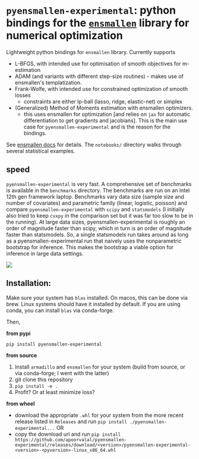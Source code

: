 # `pyensmallen-experimental`: python bindings for the [`ensmallen`](https://ensmallen.org/) library for numerical optimization


Lightweight python bindings for `ensmallen` library. Currently supports
+ L-BFGS, with intended use for optimisation of smooth objectives for m-estimation
+ ADAM (and variants with different step-size routines) - makes use of ensmallen's templatization.
+ Frank-Wolfe, with intended use for constrained optimization of smooth losses
  - constraints are either lp-ball (lasso, ridge, elastic-net) or simplex
+ (Generalized) Method of Moments estimation with ensmallen optimizers.
  - this uses ensmallen for optimization [and relies on `jax` for automatic differentiation to get gradients and jacobians]. This is the main use case for `pyensmallen-experimental` and is the reason for the bindings.

See [ensmallen docs](https://ensmallen.org/docs.html) for details. The `notebooks/` directory walks through several statistical examples.

## speed
`pyensmallen-experimental` is very fast. A comprehensive set of benchmarks is available in the `benchmarks` directory. The benchmarks are run on an intel 12th gen framework laptop. Benchmarks vary data size (sample size and number of covariates) and parametric family (linear, logistic, poisson) and compare `pyensmallen-experimental` with `scipy` and `statsmodels` (I initially also tried to keep `cvxpy` in the comparison set but it was far too slow to be in the running). At large data sizes, pyensmallen-experimental is roughly an order of magnitude faster than scipy, which in turn is an order of magnitude faster than statsmodels. So, a single statsmodels run takes around as long as a pyensmallen-experimental run that naively uses the nonparametric bootstrap for inference. This makes the bootstrap a viable option for inference in large data settings.

![](paper/benchmark_time.png)

## Installation:

Make sure your system has `blas` installed. On macos, this can be done via brew. Linux systems should have it installed by default. If you are using conda, you can install `blas` via conda-forge.

Then,

__from pypi__

```
pip install pyensmallen-experimental
```

__from source__
1. Install `armadillo` and `ensmallen` for your system (build from source, or via conda-forge; I went with the latter)
2. git clone this repository
3. `pip install -e .`
4. Profit? Or at least minimize loss?

__from wheel__
- download the appropriate `.whl` for your system from the more recent release listed in `Releases` and run `pip install ./pyensmallen-experimental...` OR
- copy the download url and run `pip install https://github.com/apoorvalal/pyensmallen-experimental/releases/download/<version>/pyensmallen-experimental-<version>-<pyversion>-linux_x86_64.whl`
